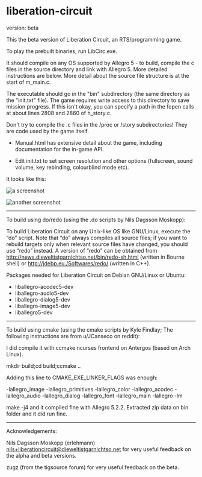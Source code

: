 # liberation-circuit

version: beta

This the beta version of Liberation Circuit, an RTS/programming game.

To play the prebuilt binaries, run LibCirc.exe.

It should compile on any OS supported by Allegro 5 - to build, compile the c files in the source directory and link with Allegro 5. More detailed instructions are below. More detail about the source file structure is at the start of m_main.c.

The executable should go in the "bin" subdirectory (the same directory as the "init.txt" file). The game requires write access to this directory to save mission progress. If this isn't okay, you can specify a path in the fopen calls at about lines 2808 and 2860 of h_story.c.

Don't try to compile the .c files in the /proc or /story subdirectories! They are code used by the game itself.

- Manual.html has extensive detail about the game, including documentation for the in-game API.

- Edit init.txt to set screen resolution and other options (fullscreen, sound volume, key rebinding, colourblind mode etc).

It looks like this:

![a screenshot](http://i.imgur.com/pPIJ03I.png)

![another screenshot](http://i.imgur.com/QKWzkqA.png)





--------------------------------------------------


To build using do/redo (using the .do scripts by Nils Dagsson Moskopp):

  To build Liberation Circuit on any Unix-like OS like GNU/Linux, 
  execute the “do” script. Note that “do” always compiles all source 
  files; if you want to rebuild targets only when relevant source files 
  have changed, you should use “redo” instead. A version of “redo” can 
  be obtained from <http://news.dieweltistgarnichtso.net/bin/redo-sh.html> 
  (written in Bourne shell) or <http://jdebp.eu./Softwares/redo/> (written 
  in C++).

  Packages needed for Liberation Circuit on Debian GNU/Linux or Ubuntu:
  - liballegro-acodec5-dev
  - liballegro-audio5-dev
  - liballegro-dialog5-dev
  - liballegro-image5-dev
  - liballegro5-dev


--------------------------------------------------


To build using cmake (using the cmake scripts by Kyle Findlay; The following instructions are from u/JCanseco on reddit):


  I did compile it with ccmake ncurses frontend on Antergos (based on Arch Linux).

  mkdir build;cd build;ccmake ..

  Adding this line to CMAKE_EXE_LINKER_FLAGS was enough:

  -lallegro_image -lallegro_primitives -lallegro_color -lallegro_acodec -lallegro_audio -lallegro_dialog -lallegro_font -lallegro_main -lallegro -lm

  make -j4 and it compiled fine with Allegro 5.2.2. Extracted zip data on bin folder and it did run fine.



---------------------------------------------------


Acknowledgements:

Nils Dagsson Moskopp (erlehmann) <nils+liberationcircuit@dieweltistgarnichtso.net> for very useful feedback on the alpha and beta versions.

zugz (from the tigsource forum) for very useful feedback on the beta.


